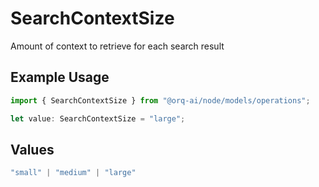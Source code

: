 # SearchContextSize

Amount of context to retrieve for each search result

## Example Usage

```typescript
import { SearchContextSize } from "@orq-ai/node/models/operations";

let value: SearchContextSize = "large";
```

## Values

```typescript
"small" | "medium" | "large"
```